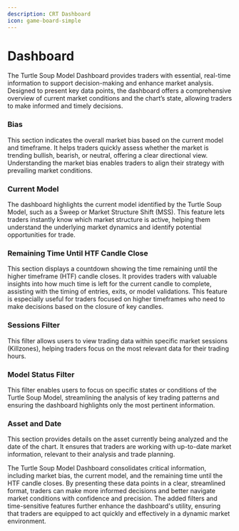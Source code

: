 ```yaml
---
description: CRT Dashboard
icon: game-board-simple
---
```


# Dashboard

The Turtle Soup Model Dashboard provides traders with essential, real-time information to support decision-making and enhance market analysis. Designed to present key data points, the dashboard offers a comprehensive overview of current market conditions and the chart’s state, allowing traders to make informed and timely decisions.

### **Bias**

This section indicates the overall market bias based on the current model and timeframe. It helps traders quickly assess whether the market is trending bullish, bearish, or neutral, offering a clear directional view. Understanding the market bias enables traders to align their strategy with prevailing market conditions.

### **Current Model**

The dashboard highlights the current model identified by the Turtle Soup Model, such as a Sweep or Market Structure Shift (MSS). This feature lets traders instantly know which market structure is active, helping them understand the underlying market dynamics and identify potential opportunities for trade.

### **Remaining Time Until HTF Candle Close**

This section displays a countdown showing the time remaining until the higher timeframe (HTF) candle closes. It provides traders with valuable insights into how much time is left for the current candle to complete, assisting with the timing of entries, exits, or model validations. This feature is especially useful for traders focused on higher timeframes who need to make decisions based on the closure of key candles.

### **Sessions Filter**

This filter allows users to view trading data within specific market sessions (Killzones), helping traders focus on the most relevant data for their trading hours.

### **Model Status Filter**

This filter enables users to focus on specific states or conditions of the Turtle Soup Model, streamlining the analysis of key trading patterns and ensuring the dashboard highlights only the most pertinent information.

### **Asset and Date**

This section provides details on the asset currently being analyzed and the date of the chart. It ensures that traders are working with up-to-date market information, relevant to their analysis and trade planning.

The Turtle Soup Model Dashboard consolidates critical information, including market bias, the current model, and the remaining time until the HTF candle closes. By presenting these data points in a clear, streamlined format, traders can make more informed decisions and better navigate market conditions with confidence and precision. The added filters and time-sensitive features further enhance the dashboard's utility, ensuring that traders are equipped to act quickly and effectively in a dynamic market environment.
